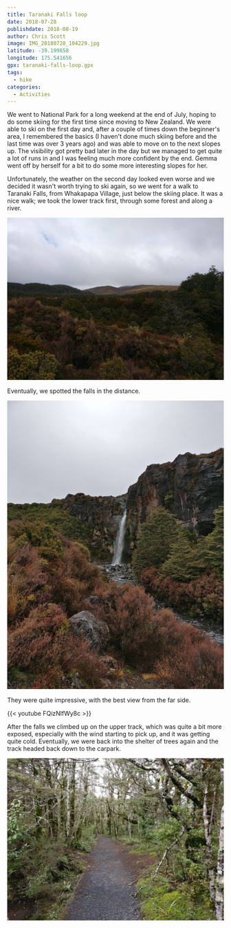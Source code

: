 ```yaml
---
title: Taranaki Falls loop
date: 2018-07-28
publishdate: 2018-08-19
author: Chris Scott
image: IMG_20180728_104229.jpg
latitude: -39.199858
longitude: 175.541656
gpx: taranaki-falls-loop.gpx
tags:
  - hike
categories:
  - Activities
---
```


We went to National Park for a long weekend at the end of July, hoping to do some skiing for the first time since moving to New Zealand.
We were able to ski on the first day and, after a couple of times down the beginner's area, I remembered the basics (I haven't done much skiing before and the last time was over 3 years ago) and was able to move on to the next slopes up.
The visibility got pretty bad later in the day but we managed to get quite a lot of runs in and I was feeling much more confident by the end.
Gemma went off by herself for a bit to do some more interesting slopes for her.

Unfortunately, the weather on the second day looked even worse and we decided it wasn't worth trying to ski again, so we went for a walk to Taranaki Falls, from Whakapapa Village, just below the skiing place.
It was a nice walk; we took the lower track first, through some forest and along a river.

![Taranaki Falls lower track](IMG_20180728_095826.jpg)

Eventually, we spotted the falls in the distance.

![Taranaki Fall](IMG_20180728_103649.jpg)

They were quite impressive, with the best view from the far side.

{{< youtube FQizNlfWy8c >}}

After the falls we climbed up on the upper track, which was quite a bit more exposed, especially with the wind starting to pick up, and it was getting quite cold.
Eventually, we were back into the shelter of trees again and the track headed back down to the carpark.

![Forest track](IMG_20180728_111921.jpg)

